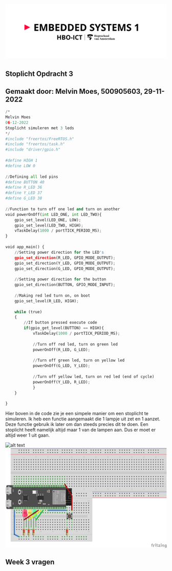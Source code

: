 # ![alt text](assets/pictures/em1_markdown_header.png)

## Stoplicht Opdracht 3

## Gemaakt door: Melvin Moes, 500905603, 29-11-2022

```python
/*
Melvin Moes
06-12-2022
Stoplicht simuleren met 3 leds
*/
#include "freertos/FreeRTOS.h"
#include "freertos/task.h"
#include "driver/gpio.h"

#define HIGH 1
#define LOW 0

//Defining all led pins
#define BUTTON 40
#define R_LED 36
#define Y_LED 37
#define G_LED 38

//Function to turn off one led and turn on another
void powerOnOff(int LED_ONE, int LED_TWO){
    gpio_set_level(LED_ONE, LOW);
    gpio_set_level(LED_TWO, HIGH);
    vTaskDelay(1000 / portTICK_PERIOD_MS);
}

void app_main() {
    //Setting power direction for the LED's
    gpio_set_direction(R_LED, GPIO_MODE_OUTPUT);
    gpio_set_direction(Y_LED, GPIO_MODE_OUTPUT);
    gpio_set_direction(G_LED, GPIO_MODE_OUTPUT);

    //Setting power direction for the button
    gpio_set_direction(BUTTON, GPIO_MODE_INPUT);

    //Making red led turn on, on boot
    gpio_set_level(R_LED, HIGH);

    while (true)
    {
        //If button pressed execute code
        if(gpio_get_level(BUTTON) == HIGH){
            vTaskDelay(1000 / portTICK_PERIOD_MS);

            //Turn off red led, turn on green led
            powerOnOff(R_LED, G_LED);

            //Turn off green led, turn on yellow led
            powerOnOff(G_LED, Y_LED);

            //Turn off yellow led, turn on red led (end of cycle)
            powerOnOff(Y_LED, R_LED);
            }
    }
    
}
```

Hier boven in de code zie je een simpele manier om een stoplicht te simuleren. Ik heb een functie aangemaakt die 1 lampje uit zet en 1 aanzet. Deze functie gebruik ik later om dan steeds precies dit te doen. Een stoplicht heeft namelijk altijd maar 1 van de lampen aan. Dus er moet er altijd weer 1 uit gaan.

![alt text](assets/gifs/stoplicht_gif.gif)
![alt text](assets/pictures/stoplicht_schema.png)

## Week 3 vragen
